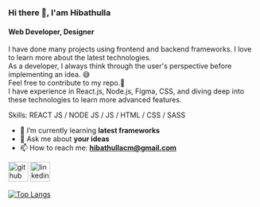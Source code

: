 ### Hi there 👋, I'am Hibathulla
#### Web Developer, Designer
I have done many projects using frontend and backend frameworks.
I love to learn more about the latest technologies.<br />
As a developer, I always think through the user's perspective before implementing an idea. 😅<br />
Feel free to contribute to my repo.🤩<br />
I have experience in React.js, Node.js, Figma, CSS, and diving deep into these technologies to learn more advanced features.

Skills: REACT JS / NODE JS / JS / HTML / CSS / SASS

- 🌱 I’m currently learning **latest frameworks** 
- 💬 Ask me about **your ideas** 
- 📫 How to reach me: **hibathullacm@gmail.com** 


[<img src='https://cdn.jsdelivr.net/npm/simple-icons@3.0.1/icons/github.svg' alt='github' height='40'>](https://github.com/Hibathulla)  [<img src='https://cdn.jsdelivr.net/npm/simple-icons@3.0.1/icons/linkedin.svg' alt='linkedin' height='40'>](https://www.linkedin.com/in/https://www.linkedin.com/in/hibathulla-cm//)  

[![Top Langs](https://github-readme-stats.vercel.app/api/top-langs/?username=Hibathulla)](https://github.com/anuraghazra/github-readme-stats)

